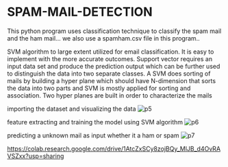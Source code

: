 # SPAM-MAIL-DETECTION
This python program uses classification technique to classify the spam mail and the ham mail...
we also use a spamham.csv file in this program..



SVM algorithm to large extent utilized for email classification. It is easy to implement with the more accurate outcomes. Support vector requires an input data set and produce the prediction output which can be further used to distinguish the data into two separate classes. A SVM does sorting of mails by building a hyper plane which should have N-dimension that sorts the data into two parts and SVM is mostly applied for sorting and association. Two hyper planes are built in order to characterize the mails


importing the dataset and visualizing the data
![p5](https://user-images.githubusercontent.com/60866104/94985211-2def4c00-0572-11eb-8556-4a87c429332a.JPG)

feature extracting and training the model using SVM algorithm
![p6](https://user-images.githubusercontent.com/60866104/94985214-3051a600-0572-11eb-874c-8a97d448c55e.JPG)


predicting a unknown mail as input whether it a ham or spam
![p7](https://user-images.githubusercontent.com/60866104/94985215-30ea3c80-0572-11eb-814d-6b3ee3612407.JPG)

https://colab.research.google.com/drive/1AtcZxSCy8zojBQy_MlJB_d4OvRAVSZxx?usp=sharing
